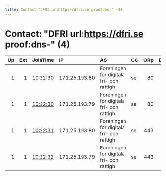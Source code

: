 ```yaml
---
title: Contact "DFRI urlhttps//dfri.se proofdns-" (4)
---
```


# Contact: "DFRI url:https://dfri.se proof:dns-" (4)

|   Up |   Ext | JoinTime                                                                                              | IP            | AS                                       | CC   |   ORp |   Dirp | OS    | Version   | Nickname   |   eFamMembers |
|-----:|------:|:------------------------------------------------------------------------------------------------------|:--------------|:-----------------------------------------|:-----|------:|-------:|:------|:----------|:-----------|--------------:|
|    1 |     1 | [10:22:30](https://nusenu.github.io/OrNetStats/w/relay/491B4E55B4FD4FDEC63B229B0A3E59868FCA1F1F.html) | 171.25.193.80 | Foreningen for digitala fri- och rattigh | se   |    80 |      0 | Linux | 0.4.7.10  | DFRI22     |            10 |
|    1 |     1 | [10:22:30](https://nusenu.github.io/OrNetStats/w/relay/D416F7C8D83CAD913F3E09320014170D54FE6AA0.html) | 171.25.193.79 | Foreningen for digitala fri- och rattigh | se   |    80 |      0 | Linux | 0.4.7.10  | DFRI20     |            12 |
|    1 |     1 | [10:22:31](https://nusenu.github.io/OrNetStats/w/relay/DCB7D52C94256353BA271B8B77699948AA79B284.html) | 171.25.193.80 | Foreningen for digitala fri- och rattigh | se   |   443 |      0 | Linux | 0.4.7.10  | DFRI21     |            10 |
|    1 |     1 | [10:22:32](https://nusenu.github.io/OrNetStats/w/relay/30A77B24F25ECB28D2743CD8AD422E5C52AEE98F.html) | 171.25.193.79 | Foreningen for digitala fri- och rattigh | se   |   443 |      0 | Linux | 0.4.7.10  | DFRI19     |            12 |
